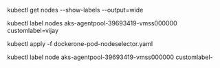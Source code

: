 kubectl get nodes --show-labels --output=wide

kubectl label nodes aks-agentpool-39693419-vmss000000 customlabel=vijay

kubectl apply -f dockerone-pod-nodeselector.yaml

kubectl label node aks-agentpool-39693419-vmss000000 customlabel-